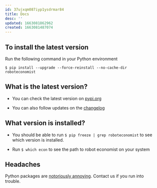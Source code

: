 ```yaml
---
id: 37ujxqm087iyp1ysdrmar84
title: Docs
desc: ''
updated: 1663081862962
created: 1663081487074
---
```


## To install the latest version

Run the following command in your Python environment

`$ pip install --upgrade --force-reinstall --no-cache-dir roboteconomist`

## What is the latest version?

- You can check the latest version on [pypi.org](https://pypi.org/project/roboteconomist/)

- You can also follow updates on the [changelog](https://github.com/AbeHandler/RobotEconomist/blob/main/CHANGELOG.md)

## What version is installed?

- You should be able to run `$ pip freeze | grep roboteconomist` to see which version is installed.

- Run `$ which econ` to see the path to robot economist on your system

## Headaches

Python packages are [notoriously annoying](https://xkcd.com/1987/). Contact us if you run into trouble.
